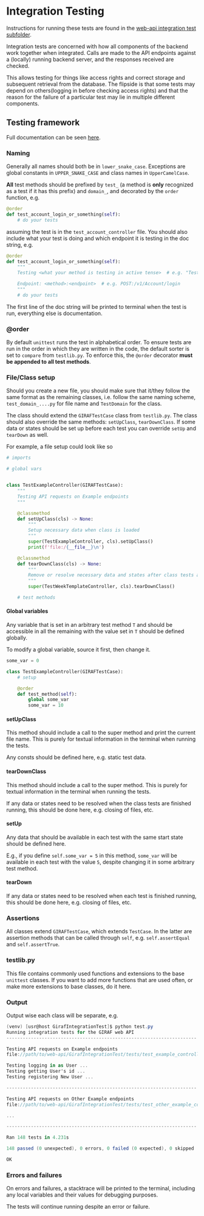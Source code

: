 # Integration Testing

Instructions for running these tests are found in the [web-api integration test subfolder](https://github.com/aau-giraf/web-api/tree/master/GirafIntegrationTest).

Integration tests are concerned with how all components of the backend work together
when integrated. Calls are made to the API endpoints against a (locally) running
backend server, and the responses received are checked.

This allows testing for things like access rights and correct storage and subsequent
retrieval from the database. The flipside is that some tests may depend on
others(logging in before checking access rights) and that the reason for the failure
of a particular test may lie in multiple different components.

## Testing framework

Full documentation can be seen [here](https://docs.python.org/3/library/unittest.html).

### Naming

Generally all names should both be in `lower_snake_case`.
Exceptions are global constants in `UPPER_SNAKE_CASE` and class names in `UpperCamelCase`.

**All** test methods should be prefixed by `test_` (a method is **only** recognized
as a test if it has this prefix) and `domain_`, and decorated by the `order` function,
e.g.

```py
@order
def test_account_login_or_something(self):
    # do your tests
```

assuming the test is in the `test_account_controller` file.
You should also include what your test is doing and which endpoint it is testing
in the doc string, e.g.

```py
@order
def test_account_login_or_something(self):
    """
    Testing <what your method is testing in active tense>  # e.g. "Testing logging in as <user>"

    Endpoint: <method>:<endpoint>  # e.g. POST:/v1/Account/login
    """
    # do your tests
```

The first line of the doc string will be printed to terminal when the test is run,
everything else is documentation.

### @order

By default `unittest` runs the test in alphabetical order.
To ensure tests are run in the order in which they are written in the code, the
default sorter is set to `compare` from `testlib.py`.
To enforce this, the `@order` decorator **must be appended to all test methods**.

### File/Class setup

Should you create a new file, you should make sure that it/they follow the same
format as the remaining classes, i.e. follow the same naming scheme, `test_domain_....py`
for file name and `TestDomain` for the class.

The class should extend the `GIRAFTestCase` class from `testlib.py`.
The class should also override the same methods: `setUpClass`, `tearDownClass`.
If some data or states should be set up before each test you can override `setUp`
and `tearDown` as well.

For example, a file setup could look like so

```py
# imports

# global vars


class TestExampleController(GIRAFTestCase):
    """
    Testing API requests on Example endpoints
    """

    @classmethod
    def setUpClass(cls) -> None:
        """
        Setup necessary data when class is loaded
        """
        super(TestExampleController, cls).setUpClass()
        print(f'file:/{__file__}\n')

    @classmethod
    def tearDownClass(cls) -> None:
        """
        Remove or resolve necessary data and states after class tests are done
        """
        super(TestWeekTemplateController, cls).tearDownClass()

    # test methods
```

#### Global variables

Any variable that is set in an arbitrary test method `T` and should be accessible
in all the remaining with the value set in `T` should be defined globally.

To modify a global variable, source it first, then change it.

```py
some_var = 0

class TestExampleController(GIRAFTestCase):
    # setup

    @order
    def test_method(self):
        global some_var
        some_var = 10
```

#### setUpClass

This method should include a call to the super method and print the current file
name. This is purely for textual information in the terminal when running the tests.

Any consts should be defined here, e.g. static test data.

#### tearDownClass

This method should include a call to the super method. This is purely for textual
information in the terminal when running the tests.

If any data or states need to be resolved when the class tests are finished running,
this should be done here, e.g. closing of files, etc.

#### setUp

Any data that should be available in each test with the same start state should
be defined here.

E.g., if you define `self.some_var = 5` in this method, `some_var` will be available
in each test with the value `5`, despite changing it in some arbitrary test method.

#### tearDown

If any data or states need to be resolved when each test is finished running, this
should be done here, e.g. closing of files, etc.

### Assertions

All classes extend `GIRAFTestCase`, which extends `TestCase`. In the latter are
assertion methods that can be called through `self`, e.g. `self.assertEqual` and
`self.assertTrue`.

### testlib.py

This file contains commonly used functions and extensions to the base `unittest`
classes. If you want to add more functions that are used often, or make more extensions
to base classes, do it here.

### Output

Output wise each class will be separate, e.g.

```c#
(venv) [usr@host GirafIntegrationTest]$ python test.py
Running integration tests for the GIRAF web API
----------------------------------------------------------------------

Testing API requests on Example endpoints
file://path/to/web-api/GirafIntegrationTest/tests/test_example_controller.py

Testing logging in as User ...                                                                                  OK
Testing getting User's id ...                                                                                   OK
Testing registering New User ...                                                                                OK

----------------------------------------------------------------------

Testing API requests on Other Example endpoints
file://path/to/web-api/GirafIntegrationTest/tests/test_other_example_controller.py

...

----------------------------------------------------------------------

Ran 148 tests in 4.231s

148 passed (0 unexpected), 0 errors, 0 failed (0 expected), 0 skipped

OK
```

### Errors and failures

On errors and failures, a stacktrace will be printed to the terminal, including
any local variables and their values for debugging purposes.

The tests will continue running despite an error or failure.
